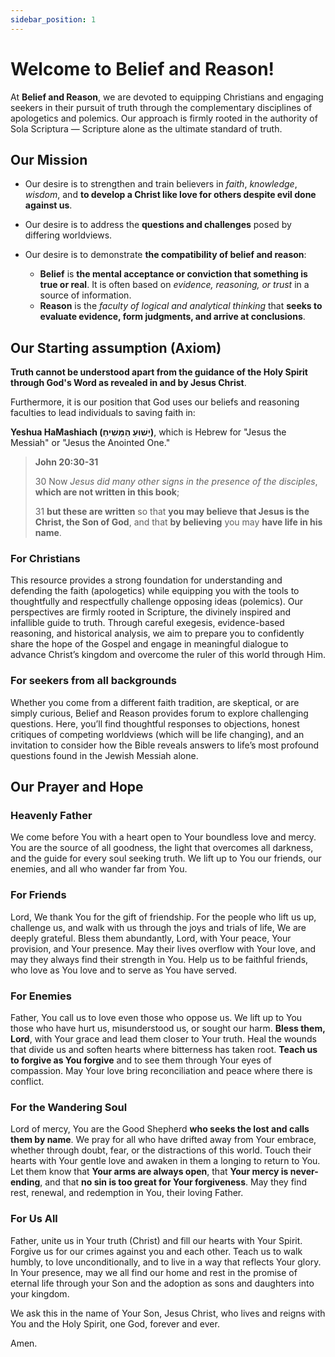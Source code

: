 ```yaml
---
sidebar_position: 1
---
```



# Welcome to Belief and Reason!



At **Belief and Reason**, we are devoted to equipping Christians and engaging seekers in their pursuit of truth through the complementary disciplines of apologetics and polemics. Our approach is firmly rooted in the authority of Sola Scriptura — Scripture alone as the ultimate standard of truth.



## Our Mission
* Our desire is to strengthen and train believers in _faith_, _knowledge_, _wisdom_, and **to develop a Christ like love for others despite evil done against us**.

* Our desire is to address the **questions and challenges** posed by differing worldviews.

* Our desire is to demonstrate **the compatibility of belief and reason**:
  * **Belief** is **the mental acceptance or conviction that something is true or real**. It is often based on _evidence, reasoning, or trust_ in a source of information. 
  * **Reason** is the _faculty of logical and analytical thinking_ that **seeks to evaluate evidence, form judgments, and arrive at conclusions**. 

## Our Starting assumption (Axiom)

**Truth cannot be understood apart from the guidance of the Holy Spirit through God's Word as revealed in and by Jesus Christ**. 

Furthermore, it is our position that God uses our beliefs and reasoning faculties to lead individuals to saving faith in:

**Yeshua HaMashiach (יֵשׁוּעַ הַמָּשִׁיחַ)**, which is Hebrew for "Jesus the Messiah" or "Jesus the Anointed One."



>**John 20:30-31**
>
>30 Now _Jesus did many other signs in the presence of the disciples_, **which are not written in this book**; 
>
>31 **but these are written** so that **you may believe that Jesus is the Christ, the Son of God**, and that **by believing** you may **have life in his name**.



### For Christians
This resource provides a strong foundation for understanding and defending the faith (apologetics) while equipping you with the tools to thoughtfully and respectfully challenge opposing ideas (polemics). Our perspectives are firmly rooted in Scripture, the divinely inspired and infallible guide to truth. Through careful exegesis, evidence-based reasoning, and historical analysis, we aim to prepare you to confidently share the hope of the Gospel and engage in meaningful dialogue to advance Christ’s kingdom and overcome the ruler of this world through Him.

### For seekers from all backgrounds
Whether you come from a different faith tradition, are skeptical, or are simply curious, Belief and Reason provides forum to explore challenging questions. Here, you’ll find thoughtful responses to objections, honest critiques of competing worldviews (which will be life changing), and an invitation to consider how the Bible reveals answers to life’s most profound questions found in the Jewish Messiah alone. 


## Our Prayer and Hope

### Heavenly Father
We come before You with a heart open to Your boundless love and mercy. You are the source of all goodness, the light that overcomes all darkness, and the guide for every soul seeking truth. We lift up to You our friends, our enemies, and all who wander far from You.

### For Friends
Lord, We thank You for the gift of friendship. For the people who lift us up, challenge us, and walk with us through the joys and trials of life, We are deeply grateful. Bless them abundantly, Lord, with Your peace, Your provision, and Your presence. May their lives overflow with Your love, and may they always find their strength in You. Help us to be faithful friends, who love as You love and to serve as You have served.

### For Enemies
Father, You call us to love even those who oppose us. We lift up to You those who have hurt us, misunderstood us, or sought our harm. **Bless them, Lord**, with Your grace and lead them closer to Your truth. Heal the wounds that divide us and soften hearts where bitterness has taken root. **Teach us to forgive as You forgive** and to see them through Your eyes of compassion. May Your love bring reconciliation and peace where there is conflict.

### For the Wandering Soul
Lord of mercy, You are the Good Shepherd **who seeks the lost and calls them by name**. We pray for all who have drifted away from Your embrace, whether through doubt, fear, or the distractions of this world. Touch their hearts with Your gentle love and awaken in them a longing to return to You. Let them know that **Your arms are always open**, that **Your mercy is never-ending**, and that **no sin is too great for Your forgiveness**. May they find rest, renewal, and redemption in You, their loving Father.

### For Us All
Father, unite us in Your truth (Christ) and fill our hearts with Your Spirit. Forgive us for our crimes against you and each other. Teach us to walk humbly, to love unconditionally, and to live in a way that reflects Your glory. In Your presence, may we all find our home and rest in the promise of eternal life through your Son and the adoption as sons and daughters into your kingdom.

We ask this in the name of Your Son, Jesus Christ, who lives and reigns with You and the Holy Spirit, one God, forever and ever.

Amen.
